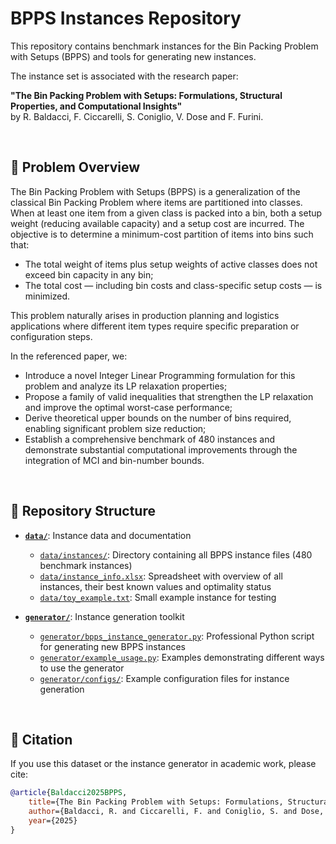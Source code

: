 
# BPPS Instances Repository

This repository contains benchmark instances for the Bin Packing Problem with Setups (BPPS) and tools for generating new instances.

The instance set is associated with the research paper:

**"The Bin Packing Problem with Setups: Formulations, Structural Properties, and Computational Insights"**  
by R. Baldacci, F. Ciccarelli, S. Coniglio, V. Dose and F. Furini.

<br>

## 🎯 Problem Overview

The Bin Packing Problem with Setups (BPPS) is a generalization of the classical Bin Packing Problem where items are partitioned into classes. When at least one item from a given class is packed into a bin, both a setup weight (reducing available capacity) and a setup cost are incurred. The objective is to determine a minimum-cost partition of items into bins such that:

- The total weight of items plus setup weights of active classes does not exceed bin capacity in any bin;
- The total cost — including bin costs and class-specific setup costs — is minimized.

This problem naturally arises in production planning and logistics applications where different item types require specific preparation or configuration steps.

In the referenced paper, we:

- Introduce a novel Integer Linear Programming formulation for this problem and analyze its LP relaxation properties;
- Propose a family of valid inequalities that strengthen the LP relaxation and improve the optimal worst-case performance;
- Derive theoretical upper bounds on the number of bins required, enabling significant problem size reduction;
- Establish a comprehensive benchmark of 480 instances and demonstrate substantial computational improvements through the integration of MCI and bin-number bounds.

<br>

## 📁 Repository Structure

- **[`data/`](data/)**: Instance data and documentation
  - [`data/instances/`](data/instances/): Directory containing all BPPS instance files (480 benchmark instances)
  - [`data/instance_info.xlsx`](data/instance_info.xlsx): Spreadsheet with overview of all instances, their best known values and optimality status
  - [`data/toy_example.txt`](data/toy_example.txt): Small example instance for testing
  
- **[`generator/`](generator/)**: Instance generation toolkit
  - [`generator/bpps_instance_generator.py`](generator/bpps_instance_generator.py): Professional Python script for generating new BPPS instances
  - [`generator/example_usage.py`](generator/example_usage.py): Examples demonstrating different ways to use the generator
  - [`generator/configs/`](generator/configs/): Example configuration files for instance generation
    

<br>


## 📖 Citation

If you use this dataset or the instance generator in academic work, please cite:

```bibtex
@article{Baldacci2025BPPS,
    title={The Bin Packing Problem with Setups: Formulations, Structural Properties, and Computational Insights},
    author={Baldacci, R. and Ciccarelli, F. and Coniglio, S. and Dose, V. and Furini, F.},
    year={2025}
}
```


